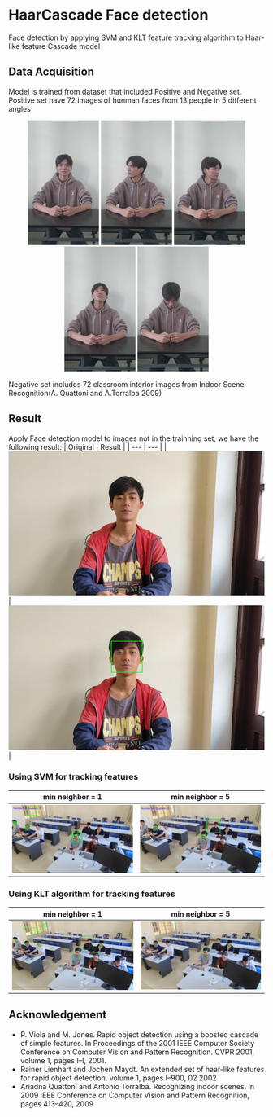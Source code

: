 # HaarCascade Face detection
 Face detection by applying SVM and KLT feature tracking algorithm to Haar-like feature Cascade model
## Data Acquisition
Model is trained from dataset that included Positive and Negative set. Positive set have 72 images of hunman faces from 13 people in 5 different angles

<p align="center">
<img src="https://github.com/HuyNNQ-127/HaarCascade-Face-detection/blob/main/assets/khanhduong0.png" width="140" height="245">  <img src="https://github.com/HuyNNQ-127/HaarCascade-Face-detection/blob/main/assets/khanhduong1.png" width="140" height="245">  <img src="https://github.com/HuyNNQ-127/HaarCascade-Face-detection/blob/main/assets/khanhduong2.png" width="140" height="245">  <img src="https://github.com/HuyNNQ-127/HaarCascade-Face-detection/blob/main/assets/khanhduong3.png" width="140" height="245">  <img src="https://github.com/HuyNNQ-127/HaarCascade-Face-detection/blob/main/assets/khanhduong4.png" width="140" height="245">
</p>

Negative set includes 72 classroom interior images from Indoor Scene Recognition(A. Quattoni and A.Torralba 2009)
## Result
Apply Face detection model to images not in the trainning set, we have the following result:
| Original | Result |
| --- | --- |
| ![Original Image](https://github.com/HuyNNQ-127/HaarCascade-Face-detection/blob/main/assets/tiennhat0.png) | ![Result Image](https://github.com/HuyNNQ-127/HaarCascade-Face-detection/blob/main/assets/tagged_tiennhat0.png) |

### Using SVM for tracking features
| min neighbor = 1                                | min neighbor = 5                                |
| ------------------------------------------------ | ------------------------------------------------ |
| ![min neighbor = 1](https://github.com/HuyNNQ-127/HaarCascade-Face-detection/blob/main/assets/minneighbor1.PNG) | ![min neighbor = 5](https://github.com/HuyNNQ-127/HaarCascade-Face-detection/blob/main/assets/minneighbor5.PNG) |

### Using KLT algorithm for tracking features
| min neighbor = 1                                      | min neighbor = 5                                      |
| ------------------------------------------------------ | ------------------------------------------------------ |
| ![min neighbor = 1](https://github.com/HuyNNQ-127/HaarCascade-Face-detection/blob/main/assets/minneighbor1_klt.PNG) | ![min neighbor = 5](https://github.com/HuyNNQ-127/HaarCascade-Face-detection/blob/main/assets/minneighbor5_klt.PNG) |

## Acknowledgement
* P. Viola and M. Jones. Rapid object detection using a boosted cascade of simple features. In Proceedings of the 2001 IEEE Computer Society Conference on Computer
Vision and Pattern Recognition. CVPR 2001, volume 1, pages I–I, 2001.
* Rainer Lienhart and Jochen Maydt. An extended set of haar-like features for rapid object detection. volume 1, pages I–900, 02 2002
* Ariadna Quattoni and Antonio Torralba. Recognizing indoor scenes. In 2009 IEEE Conference on Computer Vision and Pattern Recognition, pages 413–420, 2009

